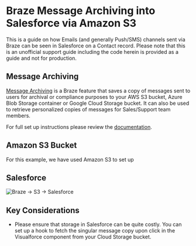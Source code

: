 # Braze Message Archiving into Salesforce via Amazon S3

This is a guide on how Emails (and generally Push/SMS) channels sent via Braze can be seen in Salesforce on a Contact record. Please note that this is an unofficial support guide including the code herein is provided as a guide and not for production.

## Message Archiving
[Message Archiving](https://www.braze.com/docs/user_guide/data_and_analytics/export_braze_data/message_archiving) is a Braze feature that saves a copy of messages sent to users for archival or compliance purposes to your AWS S3 bucket, Azure Blob Storage container or Google Cloud Storage bucket. It can also be used to retrieve personalized copies of messages for Sales/Support team members.

For full set up instructions please review the [documentation](https://www.braze.com/docs/user_guide/data_and_analytics/export_braze_data/message_archiving/#how-it-works).

## Amazon S3 Bucket
For this example, we have used Amazon S3 to set up 

## Salesforce

![Braze -> S3 -> Salesforce](https://braze-images.com/appboy/communication/assets/image_assets/images/67292b90b4326e006374015f/original.png?1730751376)

## Key Considerations
- Please ensure that storage in Salesforce can be quite costly. You can set up a hook to fetch the singular message copy upon click in the Visualforce component from your Cloud Storage bucket.